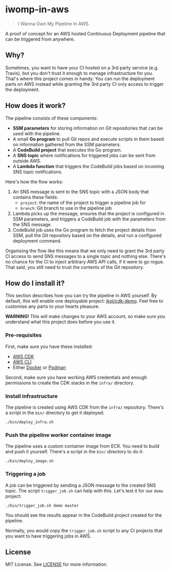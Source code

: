 # iwomp-in-aws

> I Wanna Own My Pipeline In AWS.

A proof of concept for an AWS hosted Continuous Deployment pipeline that can be triggered from anywhere.

## Why?

Sometimes, you want to have your CI hosted on a 3rd party service (e.g. Travis), but you don't trust it enough to manage infrastructure for you.
That's where this project comes in handy:
You can run the deployment parts on AWS instead while granting the 3rd party CI only access to trigger the deployment.

## How does it work?

The pipeline consists of these components:

* **SSM parameters** for storing information on Git repositories that can be used with the pipeline.
* A small **Go program** to pull Git repos and execute scripts in them based on information gathered from the SSM parameters.
* A **CodeBuild project** that executes the Go program.
* A **SNS topic** where notifications for triggered jobs can be sent from outside AWS.
* A **Lambda function** that triggers the CodeBuild jobs based on incoming SNS topic notifications.

Here's how the flow works:

1. An SNS message is sent to the SNS topic with a JSON body that contains these fields:
    * `project`: the name of the project to trigger a pipeline job for
    * `branch`: Git branch to use in the pipeline job
2. Lambda picks up the message, ensures that the project is configured in SSM parameters, and triggers a CodeBuild job with the parameters from the SNS message.
3. CodeBuild job uses the Go program to fetch the project details from SSM, pull the Git repository based on the details, and run a configured deployment command.

Organising the flow like this means that we only need to grant the 3rd party CI access to send SNS messages to a single topic and nothing else.
There's no chance for the CI to inject arbitrary AWS API calls, if it were to go rogue.
That said, you still need to trust the contents of the Git repository.

## How do I install it?

This section describes how you can try the pipeline in AWS yourself.
By default, this will enable one deployable project:
[jkpl/cdk-demo](https://github.com/jkpl/cdk-demo/).
Feel free to customise any parts to your hearts pleasure.

**WARNING!** This will make changes to your AWS account, so make sure you understand what this project does before you use it.

### Pre-requisites

First, make sure you have these installed:

* [AWS CDK](https://aws.amazon.com/cdk/)
* [AWS CLI](https://aws.amazon.com/cli/)
* Either [Docker](https://www.docker.com/) or [Podman](https://podman.io/)

Second, make sure you have working AWS credentials and enough permissions to create the CDK stacks in the `infra/` directory.

### Install infrastructure

The pipeline is created using AWS CDK from the `infra/` repository.
There's a script in the `bin/` directory to get it deployed:

```
./bin/deploy_infra.sh
```

### Push the pipeline worker container image

The pipeline uses a custom container image from ECR.
You need to build and push it yourself.
There's a script in the `bin/` directory to do it:

```
./bin/deploy_image.sh
```

### Triggering a job

A job can be triggered by sending a JSON message to the created SNS topic.
The script `trigger_job.sh` can help with this.
Let's test it for our `demo` project:

```
./bin/trigger_job.sh demo master
```

You should see the results appear in the CodeBuild project created for the pipeline.

Normally, you would copy the `trigger_job.sh` script to any CI projects that you want to have triggering jobs in AWS.

## License

MIT License. See [LICENSE](LICENSE) for more information.
